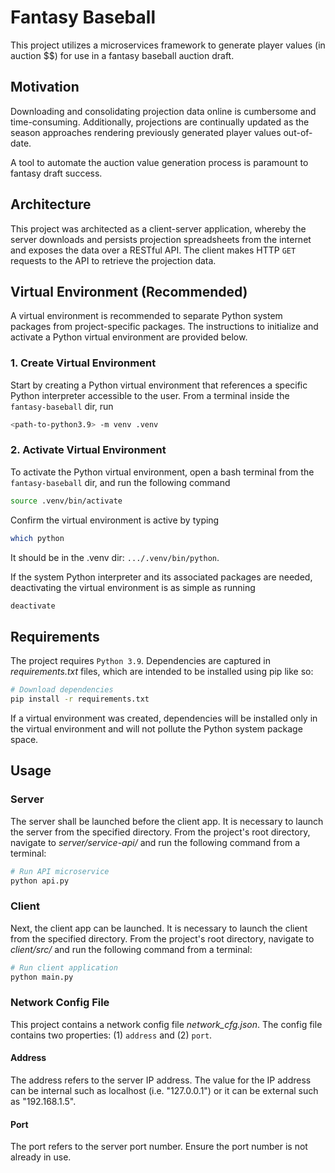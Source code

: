# Fantasy Baseball

This project utilizes a microservices framework to generate
player values (in auction $$) for use in a fantasy baseball auction draft.

## Motivation

Downloading and consolidating projection data online is cumbersome and time-consuming.
Additionally, projections are continually updated as the season approaches rendering previously generated player values out-of-date.

A tool to automate the auction value generation process is paramount to fantasy draft success.

## Architecture

This project was architected as a client-server application, whereby the server downloads and persists projection spreadsheets from the internet and exposes the data over a RESTful API. The client makes HTTP `GET` requests to the API to retrieve the projection data.

## Virtual Environment (Recommended)

A virtual environment is recommended to separate Python system packages from project-specific packages. The instructions to initialize and activate a Python virtual environment are provided below.

### 1. Create Virtual Environment

Start by creating a Python virtual environment that references a specific Python interpreter accessible to the user. From a terminal inside the `fantasy-baseball` dir, run

```bash
<path-to-python3.9> -m venv .venv
```

### 2. Activate Virtual Environment

To activate the Python virtual environment, open a bash terminal from the `fantasy-baseball` dir, and run the following command

```bash
source .venv/bin/activate
```

Confirm the virtual environment is active by typing

```bash
which python
```

It should be in the .venv dir: `.../.venv/bin/python`.

If the system Python interpreter and its associated packages are needed, deactivating the virtual environment is as simple as running

```bash
deactivate
```

## Requirements

The project requires `Python 3.9`. Dependencies are captured in *requirements.txt* files, which are intended to be installed using pip like so:

```bash
# Download dependencies
pip install -r requirements.txt
```

If a virtual environment was created, dependencies will be installed only in the virtual environment and will not pollute the Python system package space.

## Usage

### Server

The server shall be launched before the client app. It is necessary to launch the server from the specified directory. From the project's root directory, navigate to *server/service-api/* and run the following command from a terminal:

```bash
# Run API microservice
python api.py
```

### Client

Next, the client app can be launched. It is necessary to launch the client from the specified directory. From the project's root directory, navigate to *client/src/* and run the following command from a terminal:

```bash
# Run client application
python main.py
```

### Network Config File

This project contains a network config file *network_cfg.json*. The config file contains two properties: (1) `address` and (2) `port`.

#### Address

The address refers to the server IP address. The value for the IP address can be internal such as localhost (i.e. "127.0.0.1") or it can be external such as "192.168.1.5".

#### Port

The port refers to the server port number. Ensure the port number is not already in use.
